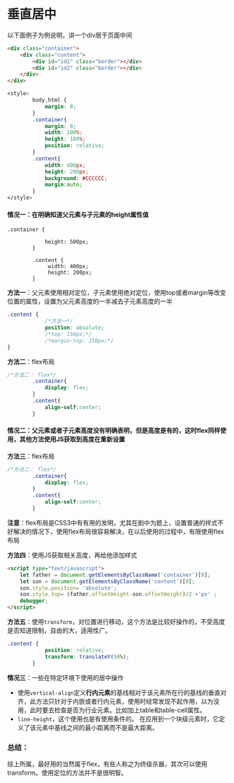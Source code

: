 # 垂直居中

以下面例子为例说明，讲一个div居于页面中间

```html
<div class="container">
    <div class="content">
        <div id="id1" class="border"></div>
        <div id="id2" class="border"></div>
    </div>
</div>
```

```css
<style>
        body,html {
            margin: 0;
        }
        .container{
            margin: 0;
            width: 100%;
            height: 100%;
            position: relative;
        }
        .content{
            width: 400px;
            height: 200px;
            background: #CCCCCC;
            margin:auto;
        }
</style>
```

#### **情况一**：在明确知道父元素与子元素的height属性值

```
.container {

            height: 500px;
        }

        .content {
             width: 400px;
             height: 200px;
        }
```

**方法一**：父元素使用相对定位，子元素使用绝对定位，使用top或者margin等改变位置的属性，设置为父元素高度的一半减去子元素高度的一半

```css
.content {
            /*方法一*/
            position: absolute;
            /*top: 150px;*/
            /*margin-top: 150px;*/
}
```

**方法二**：flex布局

```css
/*方法二： flex*/
        .container{
            display: flex;
        }
        .content{
            align-self:center;
        }
```

#### **情况二**：父元素或者子元素高度没有明确表明，但是高度是有的，这时flex同样使用，其他方法使用JS获取到高度在重新设置

**方法三**：flex布局

```css
/*方法二： flex*/
        .container{
            display: flex;
        }
        .content{
            align-self:center;
        }
```

**注意**：flex布局是CSS3中有有用的发明，尤其在剧中为题上，设置普通的样式不好解决的情况下，使用flex布局很容易解决，在以后使用的过程中，有限使用flex布局

**方法四**：使用JS获取相关高度，再给他添加样式

```html
<script type="text/javascript">
    let father = document.getElementsByClassName('container')[0];
    let son = document.getElementsByClassName('content')[0];
    son.style.position= 'absolute';
    son.style.top= (father.offsetHeight-son.offsetHeight)/2 +'px' ;
    debugger;
</script>
```

**方法五**：使用`transform`，对位置进行移动，这个方法是比较好操作的，不受高度是否知道限制，自由的大，适用性广。

```css
.content {
            position: relative;
            transform: translateY(50%);
        }
```

**情况三**：一些在特定环境下使用的居中操作

* 使用`vertical-align`定义**行内元素**的基线相对于该元素所在行的基线的垂直对齐，此方法只针对于内嵌或者行内元素，使用时经常发现不起作用，以为没用，此时要去检查是否为行业元素。比如加上table和table-cell属性。
* `line-height`，这个使用也是有使用条件的。 在应用到一个块级元素时，它定义了该元素中基线之间的最小距离而不是最大距离。

### 总结：

综上所属，最好用的当然属于flex，有些人称之为终级杀器，其次可以使用transform。使用定位的方法并不是很明智。



